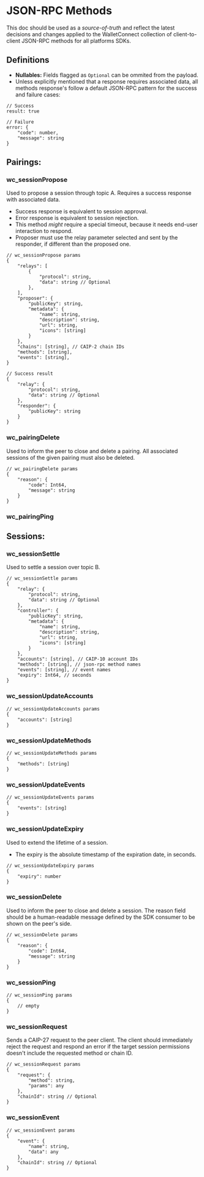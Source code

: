 # JSON-RPC Methods
This doc should be used as a *source-of-truth* and reflect the latest decisions and changes applied to the WalletConnect collection of client-to-client JSON-RPC methods for all platforms SDKs.

## Definitions
- **Nullables:** Fields flagged as `Optional` can be ommited from the payload.
- Unless explicitly mentioned that a response requires associated data, all methods response's follow a default JSON-RPC pattern for the success and failure cases:
```jsonc
// Success
result: true

// Failure
error: {
    "code": number,
    "message": string
}
```

## Pairings:

### wc_sessionPropose
Used to propose a session through topic A. Requires a success response with associated data. 
- Success response is equivalent to session approval.
- Error response is equivalent to session rejection.
- This method *might* require a special timeout, because it needs end-user interaction to respond.
- Proposer must use the relay parameter selected and sent by the responder, if different than the proposed one.
```jsonc
// wc_sessionPropose params
{
    "relays": [
        {
            "protocol": string,
            "data": string // Optional
        },
    ],
    "proposer": {
        "publicKey": string,
        "metadata": {
            "name": string,
            "description": string,
            "url": string,
            "icons": [string]
        }
    },
    "chains": [string], // CAIP-2 chain IDs
    "methods": [string],
    "events": [string],
}
```

```jsonc
// Success result
{
    "relay": {
        "protocol": string,
        "data": string // Optional
    },
    "responder": {
        "publicKey": string
    }
}
```

### wc_pairingDelete
Used to inform the peer to close and delete a pairing. All associated sessions of the given pairing must also be deleted.
```jsonc
// wc_pairingDelete params
{
    "reason": {
        "code": Int64,
        "message": string
    }
}
```

### wc_pairingPing

## Sessions:

### wc_sessionSettle
Used to settle a session over topic B.
```jsonc
// wc_sessionSettle params
{
    "relay": {
        "protocol": string,
        "data": string // Optional
    },
    "controller": {
        "publicKey": string,
        "metadata": {
            "name": string,
            "description": string,
            "url": string,
            "icons": [string]
        }
    },
    "accounts": [string], // CAIP-10 account IDs
    "methods": [string], // json-rpc method names
    "events": [string], // event names
    "expiry": Int64, // seconds
}
```


### wc_sessionUpdateAccounts
```jsonc
// wc_sessionUpdateAccounts params
{
    "accounts": [string]
}
```
### wc_sessionUpdateMethods
```jsonc
// wc_sessionUpdateMethods params
{
    "methods": [string]
}
```
### wc_sessionUpdateEvents
```jsonc
// wc_sessionUpdateEvents params
{
    "events": [string]
}
```

### wc_sessionUpdateExpiry
Used to extend the lifetime of a session.
- The expiry is the absolute timestamp of the expiration date, in seconds.
```jsonc
// wc_sessionUpdateExpiry params
{
    "expiry": number
}
```

### wc_sessionDelete
Used to inform the peer to close and delete a session. The reason field should be a human-readable message defined by the SDK consumer to be shown on the peer's side.
```jsonc
// wc_sessionDelete params
{
    "reason": {
        "code": Int64,
        "message": string
    }
}
```

### wc_sessionPing

```jsonc
// wc_sessionPing params
{
    // empty
}
```


### wc_sessionRequest
Sends a CAIP-27 request to the peer client. The client should immediately reject the request and respond an error if the target session permissions doesn't include the requested method or chain ID.
```jsonc
// wc_sessionRequest params
{
    "request": {
        "method": string,
        "params": any
    },
    "chainId": string // Optional
}
```
### wc_sessionEvent
```jsonc
// wc_sessionEvent params
{
    "event": {
        "name": string,
        "data": any
    },
    "chainId": string // Optional
}
```


